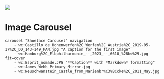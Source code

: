 [![](https://v3.juncture-digital.org/badge.png)](https://v3.juncture-digital.org)

# Image Carousel

```
carousel "Shoelace Carousel" navigation
    - wc:Castillo_de_Hohenwerfen%2C_Werfen%2C_Austria%2C_2019-05-17%2C_DD_143-149_PAN.jpg "A caption for the first image"
    - wc:Hamburg%2C_Elbphilharmonie_--_2023_--_6610_%28bw%29.jpg fit=cover
    - wc:Esprit_nomade.JPG "**Caption** with *Markdown* formatting"
    - wc:James_Webb_Primary_Mirror.jpg
    - wc:Neuschwanstein_Castle_from_Marienbr%C3%BCcke%2C_2011_May.jpg
```